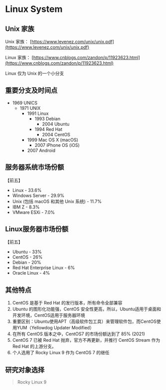 # Linux System


## Unix 家族

Unix 家族：
[https://www.levenez.com/unix/unix.pdf](https://www.levenez.com/unix/unix.pdf)

Linux 家族：
[https://www.cnblogs.com/zandon/p/11923623.html](https://www.cnblogs.com/zandon/p/11923623.html)

Linux 仅为 Unix 的一个小分支

## 重要分支及时间点
- 1969 UNICS
  - 1971 UNIX
    - 1991 Linux
      - 1993 Debian
        - 2004 Ubuntu
      - 1994 Red Hat
        - 2004 CentOS
    - 1999 Mac OS X (macOS)
      - 2007 iPhone OS (iOS)
    - 2007 Android

## 服务器系统市场份额
【前五】
- Linux - 33.6%
- Windows Server - 29.9%
- Unix (包括 macOS 和其他 Unix 系统) - 11.7%
- IBM Z - 8.3%
- VMware ESXi - 7.0%

## Linux服务器市场份额
【前五】
- Ubuntu - 33%
- CentOS - 26%
- Debian - 20%
- Red Hat Enterprise Linux - 6%
- Oracle Linux - 4%

## 其他特点
1. CentOS 是基于 Red Hat 的发行版本，所有命令全部兼容
2. Ubuntu 的图形化功能强，CentOS 安全性更高，所以，Ubuntu适用于桌面和开发环境，CentOS适用于服务器环境
3. 重要区别：Ubuntu使用APT（高级软件包工具）来管理软件包，而CentOS使用YUM（Yellowdog Updater Modified）
4. 在所有 CentOS 版本之中，CentOS7 的市场份额达到了 85% (2021)
5. CentOS 7 已被 Red Hat 抛弃，官方不再更新，并推行 CentOS Stream 作为 Red Hat 的上游分支。
6. 个人选用了 Rocky Linux 9 作为  CentOS 7 的继任

## 研究对象选择
> Rocky Linux 9

